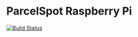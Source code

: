 # ParcelSpot Raspberry Pi
[![Build Status](https://travis-ci.com/jeroenvo1/parcelspot_rpi.svg?branch=master)](https://travis-ci.com/jeroenvo1/parcelspot_rpi)